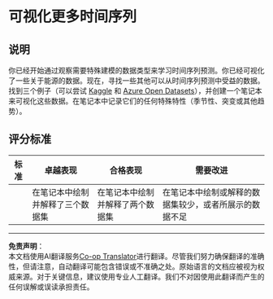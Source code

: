 <!--
CO_OP_TRANSLATOR_METADATA:
{
  "original_hash": "d1781b0b92568ea1d119d0a198b576b4",
  "translation_date": "2025-09-03T16:56:37+00:00",
  "source_file": "7-TimeSeries/1-Introduction/assignment.md",
  "language_code": "zh"
}
-->
# 可视化更多时间序列

## 说明

你已经开始通过观察需要特殊建模的数据类型来学习时间序列预测。你已经可视化了一些关于能源的数据。现在，寻找一些其他可以从时间序列预测中受益的数据。找到三个例子（可以尝试 [Kaggle](https://kaggle.com) 和 [Azure Open Datasets](https://azure.microsoft.com/en-us/services/open-datasets/catalog/?WT.mc_id=academic-77952-leestott)），并创建一个笔记本来可视化这些数据。在笔记本中记录它们的任何特殊特性（季节性、突变或其他趋势）。

## 评分标准

| 标准     | 卓越表现                                              | 合格表现                                             | 需要改进                                                                                 |
| -------- | ----------------------------------------------------- | --------------------------------------------------- | ---------------------------------------------------------------------------------------- |
|          | 在笔记本中绘制并解释了三个数据集                     | 在笔记本中绘制并解释了两个数据集                   | 在笔记本中绘制或解释的数据集较少，或者所展示的数据不足                                   |

---

**免责声明**：  
本文档使用AI翻译服务[Co-op Translator](https://github.com/Azure/co-op-translator)进行翻译。尽管我们努力确保翻译的准确性，但请注意，自动翻译可能包含错误或不准确之处。原始语言的文档应被视为权威来源。对于关键信息，建议使用专业人工翻译。我们不对因使用此翻译而产生的任何误解或误读承担责任。